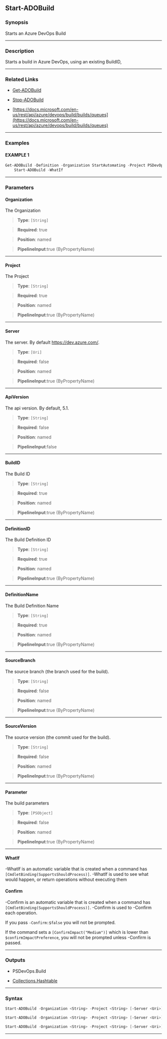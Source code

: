 Start-ADOBuild
--------------
### Synopsis
Starts an Azure DevOps Build

---
### Description

Starts a build in Azure DevOps, using an existing BuildID,

---
### Related Links
* [Get-ADOBuild](Get-ADOBuild.md)



* [Stop-ADOBuild](Stop-ADOBuild.md)



* [https://docs.microsoft.com/en-us/rest/api/azure/devops/build/builds/queues](https://docs.microsoft.com/en-us/rest/api/azure/devops/build/builds/queues)



---
### Examples
#### EXAMPLE 1
```PowerShell
Get-ADOBuild -Definition -Organization StartAutomating -Project PSDevOps |
    Start-ADOBuild -WhatIf
```

---
### Parameters
#### **Organization**

The Organization



> **Type**: ```[String]```

> **Required**: true

> **Position**: named

> **PipelineInput**:true (ByPropertyName)



---
#### **Project**

The Project



> **Type**: ```[String]```

> **Required**: true

> **Position**: named

> **PipelineInput**:true (ByPropertyName)



---
#### **Server**

The server.  By default https://dev.azure.com/.



> **Type**: ```[Uri]```

> **Required**: false

> **Position**: named

> **PipelineInput**:true (ByPropertyName)



---
#### **ApiVersion**

The api version.  By default, 5.1.



> **Type**: ```[String]```

> **Required**: false

> **Position**: named

> **PipelineInput**:false



---
#### **BuildID**

The Build ID



> **Type**: ```[String]```

> **Required**: true

> **Position**: named

> **PipelineInput**:true (ByPropertyName)



---
#### **DefinitionID**

The Build Definition ID



> **Type**: ```[String]```

> **Required**: true

> **Position**: named

> **PipelineInput**:true (ByPropertyName)



---
#### **DefinitionName**

The Build Definition Name



> **Type**: ```[String]```

> **Required**: true

> **Position**: named

> **PipelineInput**:true (ByPropertyName)



---
#### **SourceBranch**

The source branch (the branch used for the build).



> **Type**: ```[String]```

> **Required**: false

> **Position**: named

> **PipelineInput**:true (ByPropertyName)



---
#### **SourceVersion**

The source version (the commit used for the build).



> **Type**: ```[String]```

> **Required**: false

> **Position**: named

> **PipelineInput**:true (ByPropertyName)



---
#### **Parameter**

The build parameters



> **Type**: ```[PSObject]```

> **Required**: false

> **Position**: named

> **PipelineInput**:true (ByPropertyName)



---
#### **WhatIf**
-WhatIf is an automatic variable that is created when a command has ```[CmdletBinding(SupportsShouldProcess)]```.
-WhatIf is used to see what would happen, or return operations without executing them
#### **Confirm**
-Confirm is an automatic variable that is created when a command has ```[CmdletBinding(SupportsShouldProcess)]```.
-Confirm is used to -Confirm each operation.
    
If you pass ```-Confirm:$false``` you will not be prompted.
    
    
If the command sets a ```[ConfirmImpact("Medium")]``` which is lower than ```$confirmImpactPreference```, you will not be prompted unless -Confirm is passed.

---
### Outputs
* PSDevOps.Build


* [Collections.Hashtable](https://learn.microsoft.com/en-us/dotnet/api/System.Collections.Hashtable)




---
### Syntax
```PowerShell
Start-ADOBuild -Organization <String> -Project <String> [-Server <Uri>] [-ApiVersion <String>] -BuildID <String> [-SourceBranch <String>] [-SourceVersion <String>] [-Parameter <PSObject>] [-WhatIf] [-Confirm] [<CommonParameters>]
```
```PowerShell
Start-ADOBuild -Organization <String> -Project <String> [-Server <Uri>] [-ApiVersion <String>] -DefinitionID <String> [-SourceBranch <String>] [-SourceVersion <String>] [-Parameter <PSObject>] [-WhatIf] [-Confirm] [<CommonParameters>]
```
```PowerShell
Start-ADOBuild -Organization <String> -Project <String> [-Server <Uri>] [-ApiVersion <String>] -DefinitionName <String> [-SourceBranch <String>] [-SourceVersion <String>] [-Parameter <PSObject>] [-WhatIf] [-Confirm] [<CommonParameters>]
```
---
